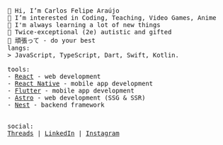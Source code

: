 <p float="left">
  <p float="left">
    <samp>
      👋 Hi, I’m Carlos Felipe Araújo<br>
      👀 I’m interested in Coding, Teaching, Video Games, Anime<br>
      🌱 I'm always learning a lot of new things<br>
      🧠 Twice-exceptional (2e) autistic and gifted<br>
      💬 頑張って - do your best
      <br>
      langs:<br>
          > JavaScript, TypeScript, Dart, Swift, Kotlin.
      <br>
      <br>
      tools:<br>
          - <a href="https://reactjs.org">React</a> - web development<br>
          - <a href="https://reactnative.dev/">React Native</a> - mobile app development<br>
          - <a href="https://flutter.dev">Flutter</a> - mobile app development <br>
          - <a href="https://astro.build/">Astro</a> - web development (SSG & SSR)<br>
          - <a href="https://nestjs.com/">Nest</a> - backend framework<br>
     <br>
     <br>
      social:<br>
         <a href="https://www.threads.net/@carlosxfelipe">Threads</a> | 
         <a href="https://www.linkedin.com/in/carlosxfelipe/">LinkedIn</a> | 
         <a href="https://www.instagram.com/carlosxfelipe/">Instagram</a>
      </samp>
  </p>
</p>

